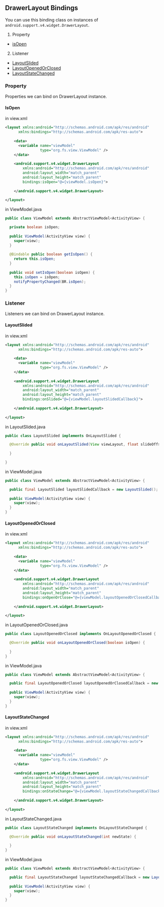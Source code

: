 ## DrawerLayout Bindings ##

You can use this binding class on instances of `android.support.v4.widget.DrawerLayout`.

1. Property
  * [isOpen](https://github.com/droideveloper/MVVMAndroid/blob/master/how-to/drawer-layout-bindings.md#isopen)
  
2. Listener
  * [LayoutSlided](https://github.com/droideveloper/MVVMAndroid/blob/master/how-to/drawer-layout-bindings.md#layoutslided)
  * [LayoutOpenedOrClosed](https://github.com/droideveloper/MVVMAndroid/blob/master/how-to/drawer-layout-bindings.md#layoutopenedorclosed)
  * [LayoutStateChanged](https://github.com/droideveloper/MVVMAndroid/blob/master/how-to/drawer-layout-bindings.md#layoutstatechanged)
  
### Property ###

Properties we can bind on DrawerLayout instance.

#### IsOpen ####

in view.xml

```xml
<layout xmlns:android="http://schemas.android.com/apk/res/android"
      xmlns:bindings="http://schemas.android.com/apk/res-auto">
      
    <data>
      <variable name="viewModel" 
                type="org.fs.view.ViewModel" />
    </data>
      
    <android.support.v4.widget.DrawerLayout
        xmlns:android="http://schemas.android.com/apk/res/android"
        android:layout_width="match_parent"
        android:layout_height="match_parent"
        bindings:isOpen="@={viewModel.isOpen}">
    
    </android.support.v4.widget.DrawerLayout>  
      
</layout>        
```

in ViewModel.java

```java
public class ViewModel extends AbstractViewModel<ActivityView> {

  private boolean isOpen;
  
  public ViewModel(ActivityView view) {
    super(view);
  }
  
  @Bindable public boolean getIsOpen() {
    return this.isOpen;
  }
  
  public void setIsOpen(boolean isOpen) {
    this.isOpen = isOpen;
    notifyPropertyChanged(BR.isOpen);
  }
}
```

### Listener ###

Listeners we can bind on DrawerLayout instance.

#### LayoutSlided ####

in view.xml

```xml
<layout xmlns:android="http://schemas.android.com/apk/res/android"
      xmlns:bindings="http://schemas.android.com/apk/res-auto">
      
    <data>
      <variable name="viewModel" 
                type="org.fs.view.ViewModel" />
    </data>
      
    <android.support.v4.widget.DrawerLayout
        xmlns:android="http://schemas.android.com/apk/res/android"
        android:layout_width="match_parent"
        android:layout_height="match_parent"
        bindings:onSlided="@={viewModel.layoutSlidedCallback}">
    
    </android.support.v4.widget.DrawerLayout>  
      
</layout>        
```

in LayoutSlided.java

```java
public class LayoutSlided implements OnLayoutSlided {

  @Override public void onLayoutSlided(View viewLayout, float slideOffset) { 
    
  }

}
```

in ViewModel.java

```java
public class ViewModel extends AbstractViewModel<ActivityView> {

  public final LayoutSlided layoutSlidedCallback = new LayoutSlided();
  
  public ViewModel(ActivityView view) {
    super(view);
  }
}
```

#### LayoutOpenedOrClosed ####

in view.xml

```xml
<layout xmlns:android="http://schemas.android.com/apk/res/android"
      xmlns:bindings="http://schemas.android.com/apk/res-auto">
      
    <data>
      <variable name="viewModel" 
                type="org.fs.view.ViewModel" />
    </data>
      
    <android.support.v4.widget.DrawerLayout
        xmlns:android="http://schemas.android.com/apk/res/android"
        android:layout_width="match_parent"
        android:layout_height="match_parent"
        bindings:onOpenOrClose="@={viewModel.layoutOpenedOrClosedCallback}">
    
    </android.support.v4.widget.DrawerLayout>  
      
</layout>        
```

in LayoutOpenedOrClosed.java

```java
public class LayoutOpenedOrClosed implements OnLayoutOpenedOrClosed {

  @Override public void onLayoutOpenedOrClosed(boolean isOpen) { 
    
  }
}
```

in ViewModel.java

```java
public class ViewModel extends AbstractViewModel<ActivityView> {

  public final LayoutOpenedOrClosed layoutOpenedOrClosedCallback = new LayoutOpenedOrClosed();
  
  public ViewModel(ActivityView view) {
    super(view);
  }
}
```

#### LayoutStateChanged ####

in view.xml

```xml
<layout xmlns:android="http://schemas.android.com/apk/res/android"
      xmlns:bindings="http://schemas.android.com/apk/res-auto">
      
    <data>
      <variable name="viewModel" 
                type="org.fs.view.ViewModel" />
    </data>
      
    <android.support.v4.widget.DrawerLayout
        xmlns:android="http://schemas.android.com/apk/res/android"
        android:layout_width="match_parent"
        android:layout_height="match_parent"
        bindings:onStateChange="@={viewModel.layoutStateChangedCallback}">
    
    </android.support.v4.widget.DrawerLayout>  
      
</layout>        
```

in LayoutStateChanged.java

```java
public class LayoutStateChanged implements OnLayoutStateChanged {

  @Override public void onLayoutStateChanged(int newState) { 
    
  }
}
```

in ViewModel.java

```java
public class ViewModel extends AbstractViewModel<ActivityView> {

  public final LayoutStateChanged layoutStateChangedCallback = new LayoutStateChanged();
  
  public ViewModel(ActivityView view) {
    super(view);
  }
}
```